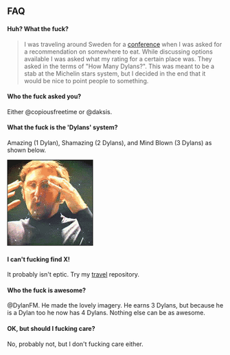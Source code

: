 ## FAQ

#### Huh? What the fuck?

> I was traveling around Sweden for a [conference](http://nordicruby.org) when I was asked for a recommendation on somewhere to eat.
> While discussing options available I was asked what my rating for a certain place was. They asked in the terms of "How Many Dylans?".
> This was meant to be a stab at the Michelin stars system, but I decided in the end that it would be nice to point people to something.

#### Who the fuck asked you?

Either @copiousfreetime or @daksis.

#### What the fuck is the 'Dylans' system?

Amazing (1 Dylan), Shamazing (2 Dylans), and Mind Blown (3 Dylans) as shown below.

![](https://github.com/dylanegan/howmanydylans/raw/master/mind.blown.gif)

#### I can't fucking find X!

It probably isn't eptic. Try my [travel](http://github.com/dylanegan/travel) repository.

#### Who the fuck is awesome?

@DylanFM. He made the lovely imagery. He earns 3 Dylans, but because he is a Dylan too he now has 4 Dylans. Nothing else can be as awesome.

#### OK, but should I fucking care?

No, probably not, but I don't fucking care either.
